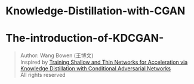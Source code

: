# Knowledge-Distillation-with-CGAN
# The-introduction-of-KDCGAN-
> Author: Wang Bowen (王博文)<br>
> Inspired by [Training Shallow and Thin Networks for Acceleration via Knowledge Distillation
with Conditional Adversarial Networks](https://arxiv.org/abs/1709.00513)<br>
> All rights reserved<br>
